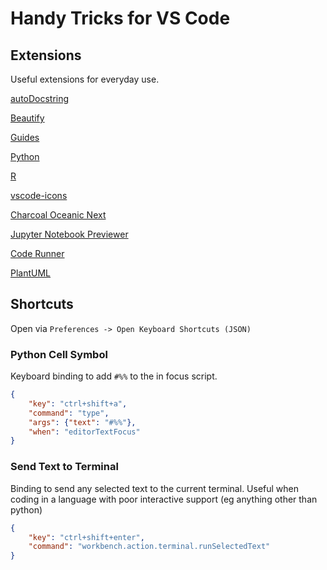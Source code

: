 # Handy Tricks for VS Code

## Extensions

Useful extensions for everyday use.

[autoDocstring](https://marketplace.visualstudio.com/items?itemName=njpwerner.autodocstring)

[Beautify](https://marketplace.visualstudio.com/items?itemName=HookyQR.beautify)

[Guides](https://marketplace.visualstudio.com/items?itemName=spywhere.guides)

[Python](https://marketplace.visualstudio.com/items?itemName=ms-python.python)

[R](https://marketplace.visualstudio.com/items?itemName=Ikuyadeu.r)

[vscode-icons](https://marketplace.visualstudio.com/items?itemName=robertohuertasm.vscode-icons)

[Charcoal Oceanic Next](https://marketplace.visualstudio.com/items?itemName=joshpeng.theme-charcoal-oceanicnext)

[Jupyter Notebook Previewer](https://marketplace.visualstudio.com/items?itemName=jithurjacob.nbpreviewer)

[Code Runner](https://marketplace.visualstudio.com/items?itemName=formulahendry.code-runner)

[PlantUML](https://marketplace.visualstudio.com/items?itemName=jebbs.plantuml)


## Shortcuts

Open via `Preferences -> Open Keyboard Shortcuts (JSON)`

### Python Cell Symbol

Keyboard binding to add `#%%` to the in focus script.

```json
{
    "key": "ctrl+shift+a",
    "command": "type",
    "args": {"text": "#%%"},
    "when": "editorTextFocus"
}
```


### Send Text to Terminal

Binding to send any selected text to the current terminal. Useful when coding in a language with poor interactive support (eg anything other than python)

```json
{
    "key": "ctrl+shift+enter",
    "command": "workbench.action.terminal.runSelectedText"
}
```